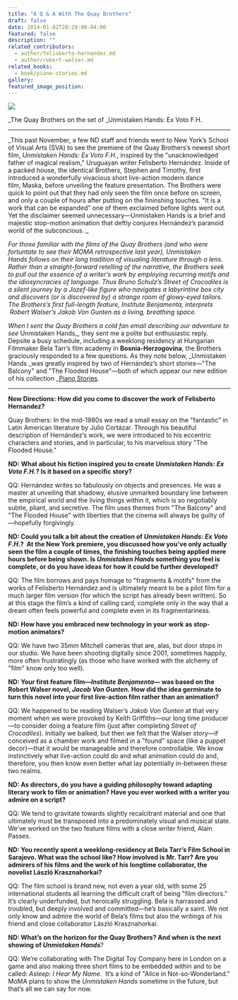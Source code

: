 ```yaml
---
title: "A Q & A With The Quay Brothers"
draft: false
date: 2014-01-02T20:29:00-04:00
featured: false
description: ""
related_contributors:
  - author/felisberto-hernandez.md
  - author/robert-walser.md
related_books:
  - book/piano-stories.md
gallery:
featured_image_position: 
---
```


![](http://ndbooks.com/images/uploads/unmistakenhands_events3.jpg)

_The Quay Brothers on the set of _Unmistaken Hands: Ex Voto F.H.

* * *

_This past November, a few ND staff and friends went to New York’s School of Visual Arts (SVA) to see the premiere of the Quay Brothers’s newest short film, _Unmistaken Hands: Ex Voto F.H._, inspired by the "unacknowledged father of magical realism," Uruguayan writer Felisberto Hernández. Inside of a packed house, the identical Brothers, Stephen and Timothy, first introduced a wonderfully vivacious short live-action modern dance film, Maska, before unveiling the feature presentation. The Brothers were quick to point out that they had only seen the film once before on screen, and only a couple of hours after putting on the fininshing touches. "It is a work that can be expanded" one of them exclaimed before lights went out. Yet the disclaimer seemed unnecessary—Unmistaken Hands is a brief and majestic stop-motion animation that deftly conjures Hernández’s paranoid world of the subconcious. _

_For those familiar with the films of the Quay Brothers (and who were fortuntate to see their MOMA retrospective last year), _Unmistaken Hands_ follows on their long tradition of visualing literature through a lens. Rather than a straight-forward retelling of the narrative, the Brothers seek to pull out the essence of a writer’s work by employing recurring motifs and the idiosyncracies of language. Thus Bruno Schulz’s _Street of Crocodiles _is a silent journey by a Jozef-like figure who navigates a labyrintine box city and discovers (or is discovered by) a strange room of glowy-eyed tailors. The Brothers’s first full-length feature,_ Institute Benjamenta_, interprets  Robert Walser’s _Jakob Von Gunten_ as a living, breathing space._

_When I sent the Quay Brothers a cold fan email describing our adventure to see_ Unmistaken Hands_, they sent me a polite but enthusiastic reply. Depsite a busy schedule, including a weeklong residency at Hungarian Filmmaker Bela Tarr’s film academy in __Bosnia-Herzogovina__, the Brothers graciously responded to a few questions. As they note below, _Unmistaken Hands _was greatly inspired by two of Hernández’s short stories—"The Balcony" and "The Flooded House"—both of which appear our new edition of his collection _[Piano Stories](http://ndbooks.com/book/piano-stories).

* * *

**New Directions: How did you come to discover the work of Felisberto Hernandez?**

Quay Brothers: In the mid-1980s we read a small essay on the "fantastic" in Latin American literature by Julio Cortázar. Through his beautiful description of Hernández’s work, we were introduced to his eccentric characters and stories, and in particular, to his marvelous story "The Flooded House."

**ND:** **What about his fiction inspired you to create _Unmistaken Hands: Ex Voto F.H._? Is it based on a specific story?**

QQ: Hernández writes so fabulously on objects and presences. He was a master at unveiling that shadowy, elusive unmarked boundary line between the empirical world and the living things within it, which is so negotiably subtle, pliant, and secretive. The film uses themes from "The Balcony" and "The Flooded House" with liberties that the cinema will always be guilty of—hopefully forgivingly. 

**ND: Could you talk a bit about the creation of _Unmistaken Hands: Ex Voto F.H._?  At the New York premiere, you discussed how you’ve only actually seen the film a couple of times, the finishing touches being applied mere hours before being shown. Is _Unmistaken Hands_ something you feel is complete, or do you have ideas for how it could be further developed?**

QQ: The film borrows and pays homage to "fragments & motifs" from the works of Felisberto Hernández and is ultimately meant to be a pilot film for a much larger film version (for which the script has already been written). So at this stage the film’s a kind of calling card, complete only in the way that a dream often feels powerful and complete even in its fragmentariness. 

**ND: How have you embraced new technology in your work as stop-motion animators?**

QQ: We have two 35mm Mitchell cameras that are, alas, but door stops in our studio. We have been shooting digitally since 2001, sometimes happily, more often frustratingly (as those who have worked with the alchemy of "film" know only too well).

**ND: Your first feature film—_Institute Benjamenta_— was based on the Robert Walser novel, _Jacob Von Gunten._ How did the idea germinate to turn this novel into your first live-action film rather than an animation?**

QQ: We happened to be reading Walser’s _Jakob Von Gunten_ at that very moment when we were provoked by Keith Griffiths—our long time producer—to consider doing a feature film (just after completing _Street of Crocodiles_). Initially we balked, but then we felt that the Walser story—if conceived as a chamber work and filmed in a "found" space (like a puppet decor)—that it would be manageable and therefore controllable. We know instinctively what live-action could do and what animation could do and, therefore, you then know even better what lay potentially in-between these two realms. 

**ND: As directors, do you have a guiding philosophy toward adapting literary work to film or animation? Have you ever worked with a writer you admire on a script?**

QQ: We tend to gravitate towards slightly recalcitrant material and one that ultimately must be transposed into a predominately visual and musical state. We’ve worked on the two feature films with a close writer friend, Alain Passes.

**ND: You recently spent a weeklong-residency at Bela Tarr’s Film School in Sarajevo. What was the school like? How involved is Mr. Tarr? Are you admirers of his films and the work of his longtime collaborator, the novelist László Krasznahorkai?**

QQ: The film school is brand new, not even a year old, with some 25 international students all learning the difficult craft of being "film directors." It’s clearly underfunded, but heroically struggling. Bela is harrassed and troubled, but deeply involved and committed—he’s basically a saint. We not only know and admire the world of Bela’s films but also the writings of his friend and close collaborator László Krasznahorkai.

**ND: What’s on the horizon for the Quay Brothers? And when is the next showing of _Unmistaken Hands_**? 

QQ: We’re collaborating with The Digital Toy Company here in London on a game and also making three short films to be embedded within and to be called: _Asleep: I Hear My Name_.  It’s a kind of "Alice in Not-so-Wonderland." MoMA plans to show the _Unmistaken Hands_ sometime in the future, but that’s all we can say for now.

